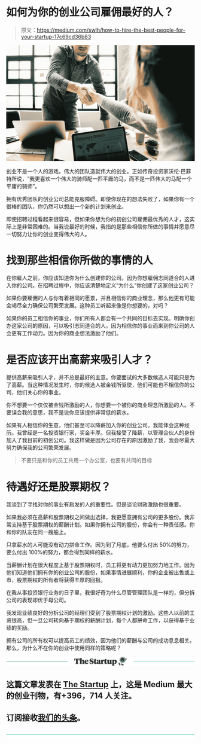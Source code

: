 # 如何为你的创业公司雇佣最好的人？

> 原文：<https://medium.com/swlh/how-to-hire-the-best-people-for-your-startup-17c69cd36b83>

![](img/bcd7624a4771fe795d70b79d2a0c128f.png)

创业不是一个人的游戏。伟大的团队造就伟大的创业。正如传奇投资家沃伦·巴菲特所说，“我更喜欢一个伟大的骑师配一匹平庸的马，而不是一匹伟大的马配一个平庸的骑师”。

拥有优秀团队的创业公司总能克服障碍。即使你现在的想法失败了，如果你有一个很棒的团队，你仍然可以想出一个新的计划来创业。

即使招聘过程看起来很容易，但如果你想为你的初创公司雇佣最优秀的人才，这实际上是非常困难的。当我说最好的时候，我指的是那些相信你所做的事情并愿意尽一切努力让你的创业变得伟大的人。

# 找到那些相信你所做的事情的人

在你雇人之前，你应该知道你为什么创建你的公司。因为你想雇佣志同道合的人进入你的公司。在招聘过程中，你应该清楚地定义“为什么”你创建了这家创业公司？

如果你要雇佣的人与你有着相同的愿景，并且相信你的商业理念，那么他更有可能会竭尽全力确保公司繁荣发展。这种员工听起来像是你想要的，对吗？

如果你的员工相信你的事业，你们所有人都会有一个共同的目标去实现。明确你创办这家公司的原因，可以吸引志同道合的人。因为相信你的事业而来到你公司的人会更有工作动力。因为你的商业想法激励了他们。

# 是否应该开出高薪来吸引人才？

提供高薪来吸引人才，并不总是最好的主意。你要面试的大多数候选人可能只是为了高薪。当这种情况发生时，你的候选人被金钱所驱使，他们可能也不相信你的公司，他们关心你的事业。

你不想要一个仅仅被金钱所激励的人，你想要一个被你的商业理念所激励的人。不要误会我的意思，我不是说你应该提供非常低的薪水。

如果有人相信你的生意，他们甚至可以降薪加入你的创业公司。我能体会这种经历。我曾经是一名投资银行家，奖金丰厚。但我接受了降薪，以管理合伙人的身份加入了我目前的初创公司。我这样做是因为公司存在的原因激励了我，我会尽最大努力确保我的公司繁荣发展。

> 不要只是和你的员工共用一个办公室，也要有共同的目标

# 待遇好还是股票期权？

我谈到了寻找对你的事业有启发的人的重要性。但是谈论财政激励也很重要。

如果我必须在高薪和股票期权之间做出选择，我更愿意拥有公司的更多股份。我非常支持基于股票期权的薪酬计划。如果你拥有公司的股份，你会有一种责任感。你和你的队友在同一艘船上。

只拿薪水的人可能没有动力拼命工作。因为到了月底，他要么付出 50%的努力，要么付出 100%的努力，都会得到同样的薪水。

当薪酬计划在很大程度上基于股票期权时，员工将更有动力更加努力地工作。因为他们知道他们拥有你的创业公司的股份，如果事情进展顺利，你的企业被出售或上市，股票期权的所有者将获得丰厚的回报。

在我从事投资银行业务的日子里，我很好奇为什么尽管管理团队是一样的，但分拆公司的表现却优于母公司。

我发现业绩良好的分拆公司的经理们受到了股票期权计划的激励。这些人以前的工资很高，但一旦公司转向基于期权的薪酬计划，每个人都拼命工作，以获得基于业绩的奖励。

拥有公司的所有权可以提高员工的绩效，因为他们的薪酬与公司的成功息息相关。那么，为什么不在你的创业中使用同样的策略呢？

[![](img/308a8d84fb9b2fab43d66c117fcc4bb4.png)](https://medium.com/swlh)

## 这篇文章发表在 [The Startup](https://medium.com/swlh) 上，这是 Medium 最大的创业刊物，有+396，714 人关注。

## 订阅接收[我们的头条](http://growthsupply.com/the-startup-newsletter/)。

[![](img/b0164736ea17a63403e660de5dedf91a.png)](https://medium.com/swlh)